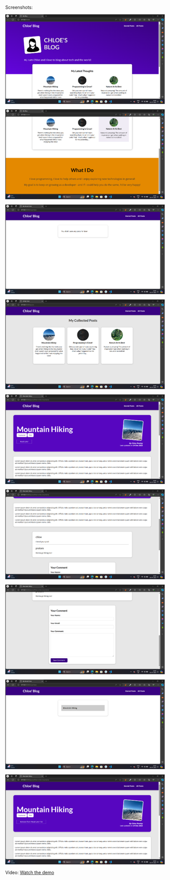 Screenshots:

![alt text](blog.png)

![alt text](blog_footer.png)

![alt text](blog_empty_stored_posts.png)

![alt text](blog_all_posts.png)

![alt text](blog_post.png)

![alt text](blog_post_comments.png)

![alt text](blog_post_comment.png)

![alt text](blog_stored_posts.png)

![alt text](blog_post_stored_post.png)

Video:
[Watch the demo](my_site_video.mp4)
